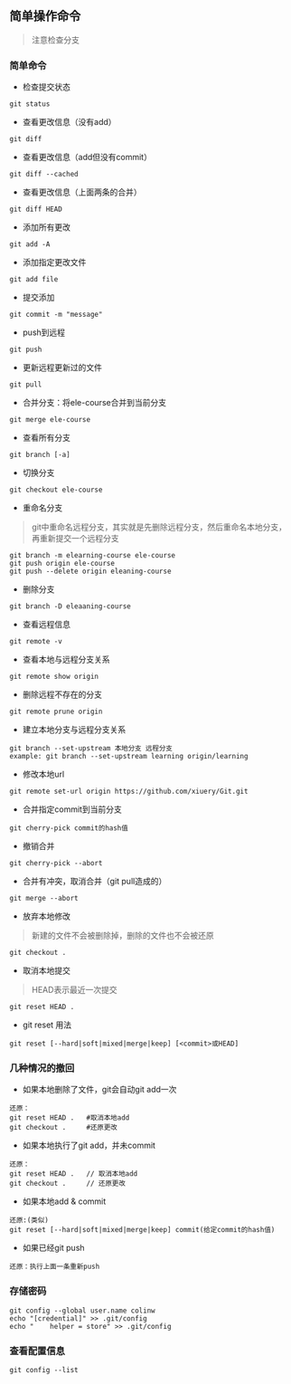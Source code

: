 
## 简单操作命令

> 注意检查分支

### 简单命令

- 检查提交状态
```
git status
```
- 查看更改信息（没有add）
```
git diff
```

- 查看更改信息（add但没有commit）
```
git diff --cached
```

- 查看更改信息（上面两条的合并）
```
git diff HEAD
```

- 添加所有更改
```
git add -A  
```

- 添加指定更改文件
```
git add file
```

- 提交添加
```
git commit -m "message"
```

- push到远程
```
git push
```

- 更新远程更新过的文件
```
git pull
```

- 合并分支：将ele-course合并到当前分支
```
git merge ele-course
```

- 查看所有分支
```
git branch [-a]
```

- 切换分支
```
git checkout ele-course
```

- 重命名分支
> git中重命名远程分支，其实就是先删除远程分支，然后重命名本地分支，再重新提交一个远程分支
```
git branch -m elearning-course ele-course
git push origin ele-course
git push --delete origin eleaning-course
```

- 删除分支
```
git branch -D eleaaning-course
```

- 查看远程信息
```
git remote -v
```

- 查看本地与远程分支关系
```
git remote show origin
```

- 删除远程不存在的分支
```
git remote prune origin
```

- 建立本地分支与远程分支关系
```
git branch --set-upstream 本地分支 远程分支
example: git branch --set-upstream learning origin/learning
```

- 修改本地url
```
git remote set-url origin https://github.com/xiuery/Git.git
```

- 合并指定commit到当前分支
```
git cherry-pick commit的hash值
```

- 撤销合并
```
git cherry-pick --abort
```

- 合并有冲突，取消合并（git pull造成的）
```
git merge --abort
```

- 放弃本地修改
> 新建的文件不会被删除掉，删除的文件也不会被还原
```
git checkout .
```

- 取消本地提交
> HEAD表示最近一次提交
```
git reset HEAD .
```

- git reset 用法
```
git reset [--hard|soft|mixed|merge|keep] [<commit>或HEAD]
```

### 几种情况的撤回

- 如果本地删除了文件，git会自动git add一次
```
还原：
git	reset HEAD .   #取消本地add
git checkout .	   #还原更改
```

- 如果本地执行了git add，并未commit
```
还原：
git	reset HEAD .   // 取消本地add
git checkout .	   // 还原更改
```

- 如果本地add & commit
```
还原:(类似)
git reset [--hard|soft|mixed|merge|keep] commit(给定commit的hash值)
```

- 如果已经git push
```
还原：执行上面一条重新push
```

### 存储密码
```
git config --global user.name colinw
echo "[credential]" >> .git/config
echo "    helper = store" >> .git/config
```

### 查看配置信息
```
git config --list
```
